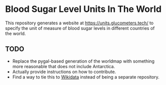 <!--
SPDX-FileCopyrightText: 2022 Diego Elio Pettenò

SPDX-License-Identifier: 0BSD
-->
# Blood Sugar Level Units In The World

This repository generates a website at https://units.glucometers.tech/ to specify the
unit of measure of blood sugar levels in different countries of the world.

## TODO

* Replace the pygal-based generation of the worldmap with something more reasonable that
  does not include Antarctica.
* Actually provide instructions on how to contribute.
* Find a way to tie this to [Wikidata](https://www.wikidata.org/) instead of being a
  separate repository.
